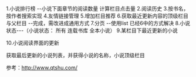 1.小说排行榜 --小说下面章节的阅读数量
	计算栏目点击量
2.阅读历史
3.按书名，按作者搜索实现
4.友情链接管理
5.增加栏目推荐
6.获取最近更新内容的顶级栏目与父栏目  --完成，需改进成通用方式
7.分页 --使用list 已经6中的方式解决
8.小说状态---（小说状态： 所有 连载书库 全本小说）
9.某栏目下最近更新的小说

10.小说阅读界面的更新

获取最后更新的小说列表，并获得小说的名称，小说顶级栏目


参考：http://www.qtshu.com/
